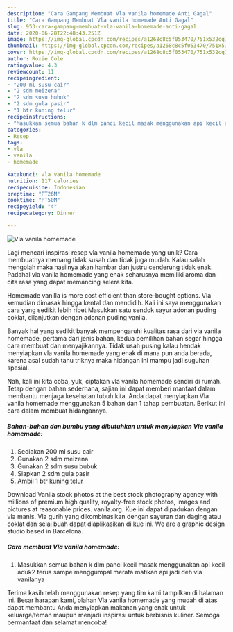 ```yaml
---
description: "Cara Gampang Membuat Vla vanila homemade Anti Gagal"
title: "Cara Gampang Membuat Vla vanila homemade Anti Gagal"
slug: 953-cara-gampang-membuat-vla-vanila-homemade-anti-gagal
date: 2020-06-28T22:48:43.251Z
image: https://img-global.cpcdn.com/recipes/a1268c8c5f053470/751x532cq70/vla-vanila-homemade-foto-resep-utama.jpg
thumbnail: https://img-global.cpcdn.com/recipes/a1268c8c5f053470/751x532cq70/vla-vanila-homemade-foto-resep-utama.jpg
cover: https://img-global.cpcdn.com/recipes/a1268c8c5f053470/751x532cq70/vla-vanila-homemade-foto-resep-utama.jpg
author: Roxie Cole
ratingvalue: 4.3
reviewcount: 11
recipeingredient:
- "200 ml susu cair"
- "2 sdm meizena"
- "2 sdm susu bubuk"
- "2 sdm gula pasir"
- "1 btr kuning telur"
recipeinstructions:
- "Masukkan semua bahan k dlm panci kecil masak menggunakan api kecil aduk2 terus sampe menggumpal merata matikan api jadi deh vla vanilanya"
categories:
- Resep
tags:
- vla
- vanila
- homemade

katakunci: vla vanila homemade 
nutrition: 117 calories
recipecuisine: Indonesian
preptime: "PT26M"
cooktime: "PT50M"
recipeyield: "4"
recipecategory: Dinner

---
```



![Vla vanila homemade](https://img-global.cpcdn.com/recipes/a1268c8c5f053470/751x532cq70/vla-vanila-homemade-foto-resep-utama.jpg)

Lagi mencari inspirasi resep vla vanila homemade yang unik? Cara membuatnya memang tidak susah dan tidak juga mudah. Kalau salah mengolah maka hasilnya akan hambar dan justru cenderung tidak enak. Padahal vla vanila homemade yang enak seharusnya memiliki aroma dan cita rasa yang dapat memancing selera kita.

Homemade vanilla is more cost efficient than store-bought options. Vla kemudian dimasak hingga kental dan mendidih. Kali ini saya menggunakan cara yang sedikit lebih ribet Masukkan satu sendok sayur adonan puding coklat, dilanjutkan dengan adonan puding vanila.

Banyak hal yang sedikit banyak mempengaruhi kualitas rasa dari vla vanila homemade, pertama dari jenis bahan, kedua pemilihan bahan segar hingga cara membuat dan menyajikannya. Tidak usah pusing kalau hendak menyiapkan vla vanila homemade yang enak di mana pun anda berada, karena asal sudah tahu triknya maka hidangan ini mampu jadi suguhan spesial.


Nah, kali ini kita coba, yuk, ciptakan vla vanila homemade sendiri di rumah. Tetap dengan bahan sederhana, sajian ini dapat memberi manfaat dalam membantu menjaga kesehatan tubuh kita. Anda dapat menyiapkan Vla vanila homemade menggunakan 5 bahan dan 1 tahap pembuatan. Berikut ini cara dalam membuat hidangannya.

<!--inarticleads1-->

##### Bahan-bahan dan bumbu yang dibutuhkan untuk menyiapkan Vla vanila homemade:

1. Sediakan 200 ml susu cair
1. Gunakan 2 sdm meizena
1. Gunakan 2 sdm susu bubuk
1. Siapkan 2 sdm gula pasir
1. Ambil 1 btr kuning telur


Download Vanila stock photos at the best stock photography agency with millions of premium high quality, royalty-free stock photos, images and pictures at reasonable prices. vanila.org. Kue ini dapat dipadukan dengan vla manis. Vla gurih yang dikombinasikan dengan sayuran dan daging atau coklat dan selai buah dapat diaplikasikan di kue ini. We are a graphic design studio based in Barcelona. 

<!--inarticleads2-->

##### Cara membuat Vla vanila homemade:

1. Masukkan semua bahan k dlm panci kecil masak menggunakan api kecil aduk2 terus sampe menggumpal merata matikan api jadi deh vla vanilanya




Terima kasih telah menggunakan resep yang tim kami tampilkan di halaman ini. Besar harapan kami, olahan Vla vanila homemade yang mudah di atas dapat membantu Anda menyiapkan makanan yang enak untuk keluarga/teman maupun menjadi inspirasi untuk berbisnis kuliner. Semoga bermanfaat dan selamat mencoba!
